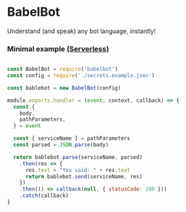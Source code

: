 # BabelBot

Understand (and speak) any bot language, instantly!

### Minimal example [(Serverless)](https://serverless.com)
```js

const BabelBot = require('babelbot')
const config = require('./secrets.example.json')

const bablebot = new BabelBot(config)

module.exports.handler = (event, context, callback) => {
  const {
    body,
    pathParameters,
  } = event

  const { serviceName } = pathParameters
  const parsed = JSON.parse(body)

  return bablebot.parse(serviceName, parsed)
    .then(res => {
      res.text = "You said: " + res.text
      return bablebot.send(serviceName, res)
    })
    .then(() => callback(null, { statusCode: 200 }))
    .catch(callback)
}
```

